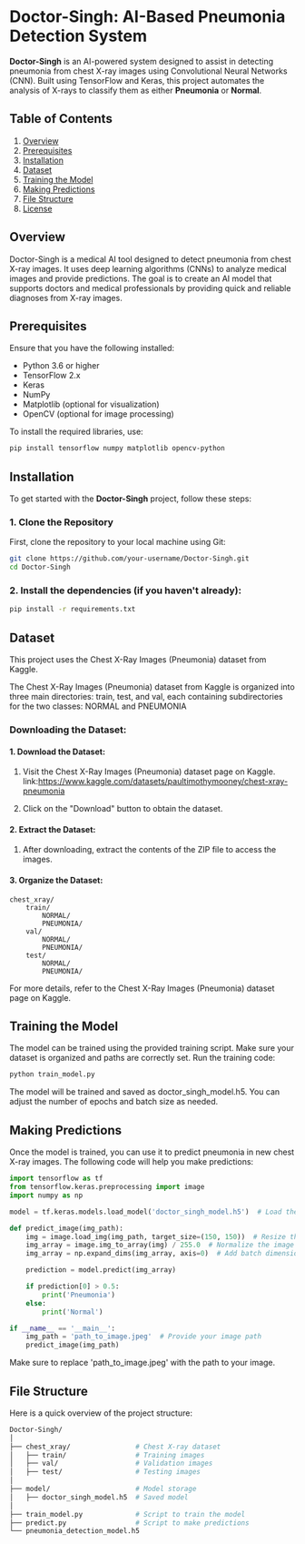 # Doctor-Singh: AI-Based Pneumonia Detection System

**Doctor-Singh** is an AI-powered system designed to assist in detecting pneumonia from chest X-ray images using Convolutional Neural Networks (CNN). Built using TensorFlow and Keras, this project automates the analysis of X-rays to classify them as either **Pneumonia** or **Normal**.

## Table of Contents
1. [Overview](#overview)
2. [Prerequisites](#prerequisites)
3. [Installation](#installation)
4. [Dataset](#dataset)
5. [Training the Model](#training-the-model)
6. [Making Predictions](#making-predictions)
7. [File Structure](#file-structure)
8. [License](#license)

## Overview

Doctor-Singh is a medical AI tool designed to detect pneumonia from chest X-ray images. It uses deep learning algorithms (CNNs) to analyze medical images and provide predictions. The goal is to create an AI model that supports doctors and medical professionals by providing quick and reliable diagnoses from X-ray images.

## Prerequisites

Ensure that you have the following installed:
- Python 3.6 or higher
- TensorFlow 2.x
- Keras
- NumPy
- Matplotlib (optional for visualization)
- OpenCV (optional for image processing)

To install the required libraries, use:

```bash
pip install tensorflow numpy matplotlib opencv-python
```
## Installation

To get started with the **Doctor-Singh** project, follow these steps:

### 1. Clone the Repository
First, clone the repository to your local machine using Git:

```bash
git clone https://github.com/your-username/Doctor-Singh.git
cd Doctor-Singh
```
### 2. Install the dependencies (if you haven't already):

```bash
pip install -r requirements.txt
```
## Dataset

This project uses the Chest X-Ray Images (Pneumonia) dataset from Kaggle.

The Chest X-Ray Images (Pneumonia) dataset from Kaggle is organized into three main directories: train, test, and val, each containing subdirectories for the two classes: NORMAL and PNEUMONIA
### Downloading the Dataset:
#### 1. Download the Dataset:

1. Visit the Chest X-Ray Images (Pneumonia) dataset page on Kaggle.
link:https://www.kaggle.com/datasets/paultimothymooney/chest-xray-pneumonia

 
2. Click on the "Download" button to obtain the dataset.


#### 2. Extract the Dataset:
1. After downloading, extract the contents of the ZIP file to access the images.


#### 3. Organize the Dataset:

```format
chest_xray/
    train/
        NORMAL/
        PNEUMONIA/
    val/
        NORMAL/
        PNEUMONIA/
    test/
        NORMAL/
        PNEUMONIA/
```
For more details, refer to the Chest X-Ray Images (Pneumonia) dataset page on Kaggle.
## Training the Model

The model can be trained using the provided training script. Make sure your dataset is organized and paths are correctly set. Run the training code:
```bash
python train_model.py
```
The model will be trained and saved as doctor_singh_model.h5. You can adjust the number of epochs and batch size as needed.

## Making Predictions

Once the model is trained, you can use it to predict pneumonia in new chest X-ray images. The following code will help you make predictions:
```python
import tensorflow as tf
from tensorflow.keras.preprocessing import image
import numpy as np

model = tf.keras.models.load_model('doctor_singh_model.h5')  # Load the trained model

def predict_image(img_path):
    img = image.load_img(img_path, target_size=(150, 150))  # Resize the image
    img_array = image.img_to_array(img) / 255.0  # Normalize the image
    img_array = np.expand_dims(img_array, axis=0)  # Add batch dimension

    prediction = model.predict(img_array)

    if prediction[0] > 0.5:
        print('Pneumonia')
    else:
        print('Normal')

if __name__ == '__main__':
    img_path = 'path_to_image.jpeg'  # Provide your image path
    predict_image(img_path)

```
Make sure to replace 'path_to_image.jpeg' with the path to your image.

## File Structure

Here is a quick overview of the project structure:
```bash
Doctor-Singh/
│
├── chest_xray/                # Chest X-ray dataset
│   ├── train/                 # Training images
│   ├── val/                   # Validation images
│   ├── test/                  # Testing images
│
├── model/                     # Model storage
│   ├── doctor_singh_model.h5  # Saved model
│
├── train_model.py             # Script to train the model
├── predict.py                 # Script to make predictions
└── pneumonia_detection_model.h5 
```
